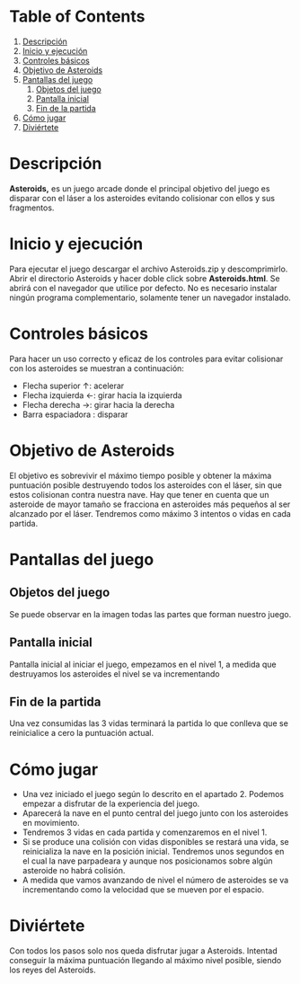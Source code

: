 # Table of Contents

1. [Descripción](#Descripción)
2. [Inicio y ejecución](#Inicio-y-ejecución)
3. [Controles básicos](#Controles-básicos)
4. [Objetivo de Asteroids](#Objetivo-de-Asteroids)
5. [Pantallas del juego](#Pantallas-del-juego)
   1. [Objetos del juego](##Objetos-del-juego)
   2. [Pantalla inicial](##Pantalla-inicial)
   3. [Fin de la partida](##Fin-de-la-partida)
6. [Cómo jugar](#Cómo-jugar)
7. [Diviértete](#Diviértete)



# Descripción	
**Asteroids,** es un juego arcade donde el principal objetivo del juego es disparar con el láser a los asteroides evitando colisionar con ellos y sus fragmentos.


# Inicio y ejecución
Para ejecutar el juego descargar el archivo Asteroids.zip y descomprimirlo. Abrir el directorio Asteroids y hacer doble click sobre **Asteroids.html**. Se abrirá con el navegador que utilice por defecto. No es necesario instalar ningún programa complementario, solamente tener un navegador instalado. 


# Controles básicos
Para hacer un uso correcto y eficaz de los controles para evitar colisionar con los asteroides se muestran a continuación: 

* Flecha superior      ↑: acelerar
* Flecha izquierda ←: girar hacia la izquierda
* Flecha derecha   →: girar hacia la derecha
* Barra espaciadora  : disparar


# Objetivo de Asteroids
El objetivo es sobrevivir el máximo tiempo posible y obtener la máxima puntuación posible destruyendo todos los asteroides con el láser, sin que estos colisionan contra nuestra nave. 
Hay que tener en cuenta que un asteroide de mayor tamaño se fracciona en asteroides más pequeños al ser alcanzado por el láser.
Tendremos como máximo 3 intentos o vidas en cada partida.


# Pantallas del juego

## Objetos del juego
Se puede observar en la imagen todas las partes que forman nuestro juego.

## Pantalla inicial
Pantalla inicial al iniciar el juego, empezamos en el nivel 1, a medida que destruyamos los asteroides el nivel se va incrementando

## Fin de la partida
Una vez consumidas las 3 vidas terminará la partida lo que conlleva que se reinicialice a cero la puntuación actual.


# Cómo jugar
* Una vez iniciado el juego según lo descrito en el apartado 2. Podemos empezar a disfrutar de la experiencia del juego.
* Aparecerá la nave en el punto central del juego junto con los asteroides en movimiento.
* Tendremos 3 vidas en cada partida y comenzaremos en el nivel 1.
* Si se produce una colisión con vidas disponibles se restará una vida,  se reinicializa la nave en la posición inicial. Tendremos unos segundos en el cual la nave parpadeara y aunque nos posicionamos sobre algún asteroide no habrá colisión.
* A medida que vamos avanzando de nivel el  número de asteroides se va incrementando como la velocidad que se mueven por el espacio.


# Diviértete
Con todos los pasos solo nos queda disfrutar jugar a Asteroids. Intentad conseguir la máxima puntuación llegando al máximo nivel posible, siendo los reyes del Asteroids. 


